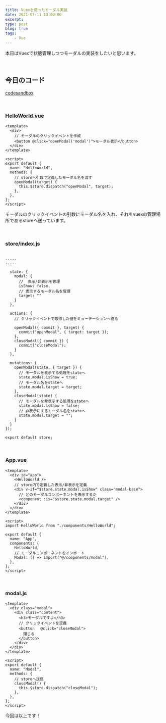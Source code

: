 ```yaml
---
title: Vuexを使ったモーダル実装
date: 2021-07-11 13:00:00
excerpt:
type: post
blog: true
tags:
    - Vue
---
```


本日はVuexで状態管理しつつモーダルの実装をしたいと思います。

<br>

## 今日のコード
[codesandbox](https://codesandbox.io/s/pensive-wright-xppdu?file=/src/components/HelloWorld.vue)


<br>

### HelloWorld.vue

```
<template>
  <div>
    // モーダルのクリックイベントを作成
    <button @click="openModal('modal')">モーダル表示</button>
  </div>
</template>

<script>
export default {
  name: "HelloWorld",
  methods: {
    // storeへ引数で定義したモーダル名を渡す
    openModal(target) {
      this.$store.dispatch("openModal", target);
    },
  },
};
</script>
```

モーダルのクリックイベントの引数にモーダル名を入れ、それをvuexの管理場所であるstoreへ送っています。

<br>


### store/index.js

```

.....
.....

  state: {
    modal: {
      //  表示/非表示を管理
      isShow: false,
      // 表示するモーダル名を管理
      target: ""
    }
  },

  actions: {
    // クリックイベントで取得した値をミューテーションへ送る

    openModal({ commit }, target) {
      commit("openModal", { target: target });
    },
    closeModal({ commit }) {
      commit("closeModal");
    }
  },

  mutations: {
    openModal(state, { target }) {
      // モーダルを表示する処理をstateへ
      state.modal.isShow = true;
      // モーダル名をstateへ
      state.modal.target = target;
    },
    closeModal(state) {
      // モーダルを非表示する処理をstateへ
      state.modal.isShow = false;
      // 非表示にするモーダル名をstateへ
      state.modal.target = "";
    }
  }
});

export default store;

```

<br>

### App.vue

```
<template>
  <div id="app">
    <HelloWorld />
    // store内で定義した表示/非表示を定義
    <div v-if="$store.state.modal.isShow" class="modal-base">
      // どのモーダルコンポーネントを表示するか
      <component :is="$store.state.modal.target" />
    </div>
  </div>
</template>

<script>
import HelloWorld from "./components/HelloWorld";

export default {
  name: "App",
  components: {
    HelloWorld,
    // モーダルコンポーネントをインポート
    Modal: () => import("@/components/modal"),
  },
};
</script>
```

<br>

### modal.js

```
<template>
  <div class="modal">
    <div class="content">
      <h3>モーダルですよ</h3>
      // クリックイベントを定義
      <button　 @click="closeModal">
        閉じる
      </button>
    </div>
  </div>
</template>

<script>
export default {
  name: "Modal",
  methods: {
    // storeへ送信
    closeModal() {
      this.$store.dispatch("closeModal");
    },
  },
};
</script>
```


今回は以上です！
